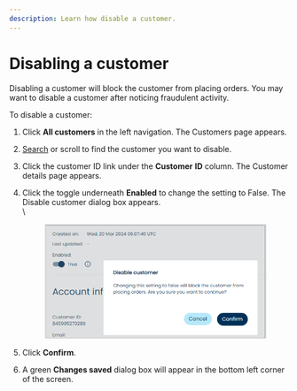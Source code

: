 ```yaml
---
description: Learn how disable a customer.
---
```


# Disabling a customer

Disabling a customer will block the customer from placing orders. You may want to disable a customer after noticing fraudulent activity.

To disable a customer:

1. Click **All customers** in the left navigation. The Customers page appears.
2. [Search](searching-for-customers.md) or scroll to find the customer you want to disable.
3. Click the customer ID link under the **Customer** **ID** column. The Customer details page appears.
4.  Click the toggle underneath **Enabled** to change the setting to False. The Disable customer dialog box appears.\
    \


    <figure><img src="../../../.gitbook/assets/1 Disabling a customer.png" alt=""><figcaption></figcaption></figure>
5. Click **Confirm**.
6. A green **Changes saved** dialog box will appear in the bottom left corner of the screen.

